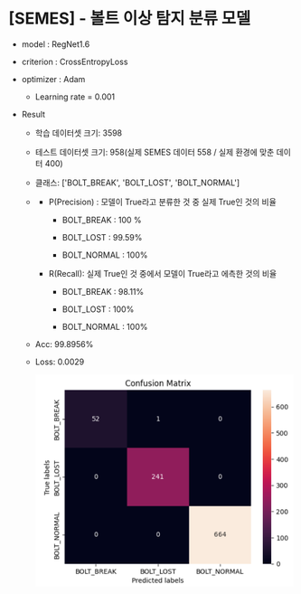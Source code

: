 # [SEMES] - 볼트 이상 탐지 분류 모델

- model : RegNet1.6

- criterion : CrossEntropyLoss

- optimizer : Adam
  
  - Learning rate = 0.001

- Result
  
  - 학습 데이터셋 크기: 3598
  
  - 테스트 데이터셋 크기: 958(실제 SEMES 데이터 558 / 실제 환경에 맞춘 데이터 400)
  
  - 클래스: ['BOLT_BREAK', 'BOLT_LOST', 'BOLT_NORMAL']
  
  - - P(Precision) : 모델이 True라고 분류한 것 중 실제 True인 것의 비율
      
      - BOLT_BREAK : 100 %
      
      - BOLT_LOST : 99.59%
      
      - BOLT_NORMAL : 100%
    
    - R(Recall): 실제 True인 것 중에서 모델이 True라고 에측한 것의 비율
      
      - BOLT_BREAK : 98.11%
      
      - BOLT_LOST : 100%
      
      - BOLT_NORMAL : 100%
  
  - Acc: 99.8956%
  
  - Loss: 0.0029
    
    ![](README_assets/2023-05-02-14-03-50-image.png)
